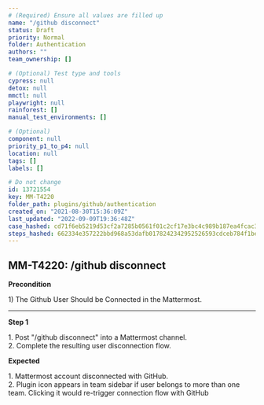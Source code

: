 ```yaml
---
# (Required) Ensure all values are filled up
name: "/github disconnect"
status: Draft
priority: Normal
folder: Authentication
authors: ""
team_ownership: []

# (Optional) Test type and tools
cypress: null
detox: null
mmctl: null
playwright: null
rainforest: []
manual_test_environments: []

# (Optional)
component: null
priority_p1_to_p4: null
location: null
tags: []
labels: []

# Do not change
id: 13721554
key: MM-T4220
folder_path: plugins/github/authentication
created_on: "2021-08-30T15:36:09Z"
last_updated: "2022-09-09T19:36:48Z"
case_hashed: cd71f6eb5219d53cf2a7285b0561f01c2cf17e3bc4c989b187ea4fcac3cfe7ea416a907c6cd720aeee3d73c253a44716
steps_hashed: 662334e357222bbd968a53dafb0178242342952526593cdceb784f1be4da001a54e6597fc2faf7bc10f10fa42e77751f
---
```


## MM-T4220: /github disconnect

**Precondition**

1\) The Github User Should be Connected in the Mattermost.

---

**Step 1**

1\. Post "/github disconnect" into a Mattermost channel.\
2\. Complete the resulting user disconnection flow.

**Expected**

1\. Mattermost account disconnected with GitHub.\
2\. Plugin icon appears in team sidebar if user belongs to more than one team. Clicking it would re-trigger connection flow with GitHub
